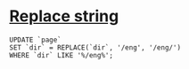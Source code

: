 # [Replace string](https://stackoverflow.com/a/14586441)

```
UPDATE `page`
SET `dir` = REPLACE(`dir`, '/eng', '/eng/')
WHERE `dir` LIKE '%/eng%';
```
